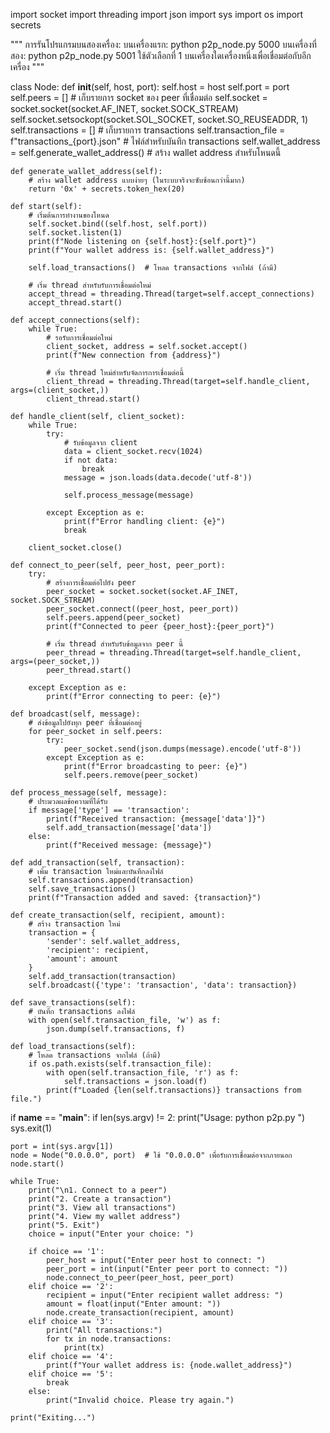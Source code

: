 import socket
import threading
import json
import sys
import os
import secrets


""" การรันโปรแกรมบนสองเครื่อง:
บนเครื่องแรก: python p2p_node.py 5000
บนเครื่องที่สอง: python p2p_node.py 5001
ใช้ตัวเลือกที่ 1 บนเครื่องใดเครื่องหนึ่งเพื่อเชื่อมต่อกับอีกเครื่อง """

class Node:
    def __init__(self, host, port):
        self.host = host
        self.port = port
        self.peers = []  # เก็บรายการ socket ของ peer ที่เชื่อมต่อ
        self.socket = socket.socket(socket.AF_INET, socket.SOCK_STREAM)
        self.socket.setsockopt(socket.SOL_SOCKET, socket.SO_REUSEADDR, 1)
        self.transactions = []  # เก็บรายการ transactions
        self.transaction_file = f"transactions_{port}.json"  # ไฟล์สำหรับบันทึก transactions
        self.wallet_address = self.generate_wallet_address()  # สร้าง wallet address สำหรับโหนดนี้

    def generate_wallet_address(self):
        # สร้าง wallet address แบบง่ายๆ (ในระบบจริงจะซับซ้อนกว่านี้มาก)
        return '0x' + secrets.token_hex(20)

    def start(self):
        # เริ่มต้นการทำงานของโหนด
        self.socket.bind((self.host, self.port))
        self.socket.listen(1)
        print(f"Node listening on {self.host}:{self.port}")
        print(f"Your wallet address is: {self.wallet_address}")

        self.load_transactions()  # โหลด transactions จากไฟล์ (ถ้ามี)

        # เริ่ม thread สำหรับรับการเชื่อมต่อใหม่
        accept_thread = threading.Thread(target=self.accept_connections)
        accept_thread.start()

    def accept_connections(self):
        while True:
            # รอรับการเชื่อมต่อใหม่
            client_socket, address = self.socket.accept()
            print(f"New connection from {address}")

            # เริ่ม thread ใหม่สำหรับจัดการการเชื่อมต่อนี้
            client_thread = threading.Thread(target=self.handle_client, args=(client_socket,))
            client_thread.start()

    def handle_client(self, client_socket):
        while True:
            try:
                # รับข้อมูลจาก client
                data = client_socket.recv(1024)
                if not data:
                    break
                message = json.loads(data.decode('utf-8'))
                
                self.process_message(message)

            except Exception as e:
                print(f"Error handling client: {e}")
                break

        client_socket.close()

    def connect_to_peer(self, peer_host, peer_port):
        try:
            # สร้างการเชื่อมต่อไปยัง peer
            peer_socket = socket.socket(socket.AF_INET, socket.SOCK_STREAM)
            peer_socket.connect((peer_host, peer_port))
            self.peers.append(peer_socket)
            print(f"Connected to peer {peer_host}:{peer_port}")

            # เริ่ม thread สำหรับรับข้อมูลจาก peer นี้
            peer_thread = threading.Thread(target=self.handle_client, args=(peer_socket,))
            peer_thread.start()

        except Exception as e:
            print(f"Error connecting to peer: {e}")

    def broadcast(self, message):
        # ส่งข้อมูลไปยังทุก peer ที่เชื่อมต่ออยู่
        for peer_socket in self.peers:
            try:
                peer_socket.send(json.dumps(message).encode('utf-8'))
            except Exception as e:
                print(f"Error broadcasting to peer: {e}")
                self.peers.remove(peer_socket)

    def process_message(self, message):
        # ประมวลผลข้อความที่ได้รับ
        if message['type'] == 'transaction':
            print(f"Received transaction: {message['data']}")
            self.add_transaction(message['data'])
        else:
            print(f"Received message: {message}")

    def add_transaction(self, transaction):
        # เพิ่ม transaction ใหม่และบันทึกลงไฟล์
        self.transactions.append(transaction)
        self.save_transactions()
        print(f"Transaction added and saved: {transaction}")

    def create_transaction(self, recipient, amount):
        # สร้าง transaction ใหม่
        transaction = {
            'sender': self.wallet_address,
            'recipient': recipient,
            'amount': amount
        }
        self.add_transaction(transaction)
        self.broadcast({'type': 'transaction', 'data': transaction})

    def save_transactions(self):
        # บันทึก transactions ลงไฟล์
        with open(self.transaction_file, 'w') as f:
            json.dump(self.transactions, f)

    def load_transactions(self):
        # โหลด transactions จากไฟล์ (ถ้ามี)
        if os.path.exists(self.transaction_file):
            with open(self.transaction_file, 'r') as f:
                self.transactions = json.load(f)
            print(f"Loaded {len(self.transactions)} transactions from file.")

if __name__ == "__main__":
    if len(sys.argv) != 2:
        print("Usage: python p2p.py <port>")
        sys.exit(1)
    
    port = int(sys.argv[1])
    node = Node("0.0.0.0", port)  # ใช้ "0.0.0.0" เพื่อรับการเชื่อมต่อจากภายนอก
    node.start()
    
    while True:
        print("\n1. Connect to a peer")
        print("2. Create a transaction")
        print("3. View all transactions")
        print("4. View my wallet address")
        print("5. Exit")
        choice = input("Enter your choice: ")
        
        if choice == '1':
            peer_host = input("Enter peer host to connect: ")
            peer_port = int(input("Enter peer port to connect: "))
            node.connect_to_peer(peer_host, peer_port)
        elif choice == '2':
            recipient = input("Enter recipient wallet address: ")
            amount = float(input("Enter amount: "))
            node.create_transaction(recipient, amount)
        elif choice == '3':
            print("All transactions:")
            for tx in node.transactions:
                print(tx)
        elif choice == '4':
            print(f"Your wallet address is: {node.wallet_address}")
        elif choice == '5':
            break
        else:
            print("Invalid choice. Please try again.")

    print("Exiting...")

